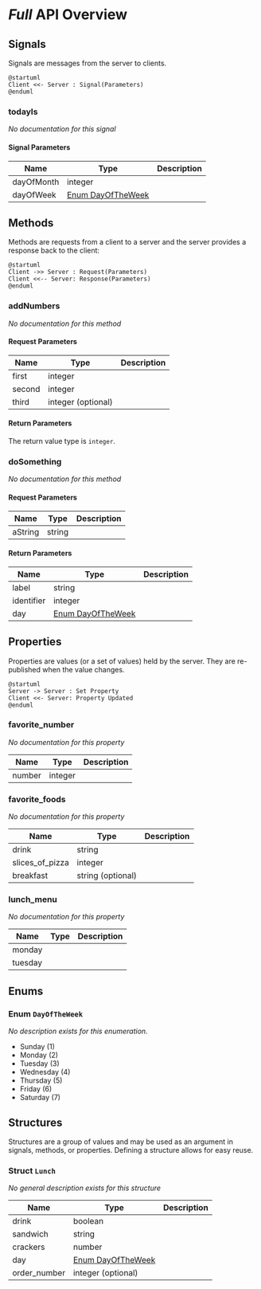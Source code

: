# _Full_ API Overview 




## Signals

Signals are messages from the server to clients.

```plantuml
@startuml
Client <<- Server : Signal(Parameters)
@enduml
```

### todayIs

_No documentation for this signal_

#### Signal Parameters

|Name           |Type      |Description|
|---------------|----------|-----------|
|   dayOfMonth  | integer  ||
|   dayOfWeek   |[Enum DayOfTheWeek](#enum-DayOfTheWeek)||



## Methods

Methods are requests from a client to a server and the server provides a response back to the client:

```plantuml
@startuml
Client ->> Server : Request(Parameters)
Client <<-- Server: Response(Parameters)
@enduml
```


### addNumbers

_No documentation for this method_

#### Request Parameters
| Name          | Type     |Description|
|---------------|----------|-----------|
|     first     | integer  ||
|     second    | integer  ||
|     third     | integer   (optional)||

#### Return Parameters

The return value type is `integer`.

### doSomething

_No documentation for this method_

#### Request Parameters
| Name          | Type     |Description|
|---------------|----------|-----------|
|    aString    |  string  ||

#### Return Parameters


| Name          | Type     |Description|
|---------------|----------|-----------|
|     label     |  string  ||
|   identifier  | integer  ||
|      day      |[Enum DayOfTheWeek](#enum-DayOfTheWeek)||
## Properties

Properties are values (or a set of values) held by the server.   They are re-published when the value changes. 

```plantuml
@startuml
Server -> Server : Set Property
Client <<- Server: Property Updated
@enduml
```

### favorite_number

_No documentation for this property_

| Name          | Type     |Description|
|---------------|----------|-----------|
|     number    | integer  ||

### favorite_foods

_No documentation for this property_

| Name          | Type     |Description|
|---------------|----------|-----------|
|     drink     |  string  ||
|slices_of_pizza| integer  ||
|   breakfast   |  string   (optional)||

### lunch_menu

_No documentation for this property_

| Name          | Type     |Description|
|---------------|----------|-----------|
|     monday    |          ||
|    tuesday    |          ||


## Enums

### Enum `DayOfTheWeek`

<a name="Enum-DayOfTheWeek"></a>_No description exists for this enumeration._

* Sunday (1)
* Monday (2)
* Tuesday (3)
* Wednesday (4)
* Thursday (5)
* Friday (6)
* Saturday (7)


## Structures

Structures are a group of values and may be used as an argument in signals, methods, or properties.  Defining a structure allows for easy reuse.

### Struct `Lunch`

<a name="Enum-Lunch"></a>_No general description exists for this structure_

| Name          | Type     |Description|
|---------------|----------|-----------|
|     drink     | boolean  ||
|    sandwich   |  string  ||
|    crackers   |  number  ||
|      day      |[Enum DayOfTheWeek](#enum-DayOfTheWeek)||
|  order_number | integer   (optional)||
